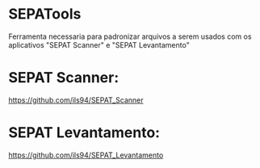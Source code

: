 # SEPATools
Ferramenta necessaria para padronizar arquivos a serem usados com os aplicativos "SEPAT Scanner" e "SEPAT Levantamento"

# SEPAT Scanner: 
https://github.com/ils94/SEPAT_Scanner

# SEPAT Levantamento: 
https://github.com/ils94/SEPAT_Levantamento
